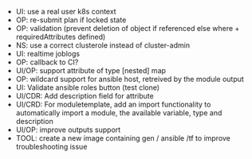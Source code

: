 * UI: use a real user k8s context
* OP: re-submit plan if locked state
* OP: validation (prevent deletion of object if referenced else where + requiredAttributes defined)
* NS: use a correct clusterole instead of cluster-admin
* UI: realtime joblogs
* OP: callback to CI?
* UI/OP: support attribute of type [nested] map
* OP: wildcard support for ansible host, retreived by the module output
* UI: Validate ansible roles button (test clone)
* UI/CDR: Add description field for attribute
* UI/CRD: For moduletemplate, add an import functionality to automatically import a module, the available variable, type and description 
* UI/OP: improve outputs support
* TOOL: create a new image containing gen / ansible /tf to improve troubleshooting issue 
